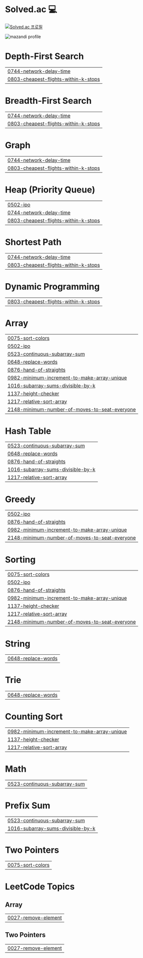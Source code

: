 # Solved.ac :computer:

<!--알고리즘-->
[![Solved.ac 프로필](http://mazassumnida.wtf/api/generate_badge?boj=ish021)](https://solved.ac/ish021)
<br/>
  
![mazandi profile](http://mazandi.herokuapp.com/api?handle=ish021&theme=dark)

</div>


# Depth-First Search
|  |
| ------- |
| [0744-network-delay-time](https://github.com/9ooDa/algo_prac/tree/master/0744-network-delay-time) |
| [0803-cheapest-flights-within-k-stops](https://github.com/9ooDa/algo_prac/tree/master/0803-cheapest-flights-within-k-stops) |
# Breadth-First Search
|  |
| ------- |
| [0744-network-delay-time](https://github.com/9ooDa/algo_prac/tree/master/0744-network-delay-time) |
| [0803-cheapest-flights-within-k-stops](https://github.com/9ooDa/algo_prac/tree/master/0803-cheapest-flights-within-k-stops) |
# Graph
|  |
| ------- |
| [0744-network-delay-time](https://github.com/9ooDa/algo_prac/tree/master/0744-network-delay-time) |
| [0803-cheapest-flights-within-k-stops](https://github.com/9ooDa/algo_prac/tree/master/0803-cheapest-flights-within-k-stops) |
# Heap (Priority Queue)
|  |
| ------- |
| [0502-ipo](https://github.com/9ooDa/algo_prac/tree/master/0502-ipo) |
| [0744-network-delay-time](https://github.com/9ooDa/algo_prac/tree/master/0744-network-delay-time) |
| [0803-cheapest-flights-within-k-stops](https://github.com/9ooDa/algo_prac/tree/master/0803-cheapest-flights-within-k-stops) |
# Shortest Path
|  |
| ------- |
| [0744-network-delay-time](https://github.com/9ooDa/algo_prac/tree/master/0744-network-delay-time) |
| [0803-cheapest-flights-within-k-stops](https://github.com/9ooDa/algo_prac/tree/master/0803-cheapest-flights-within-k-stops) |
# Dynamic Programming
|  |
| ------- |
| [0803-cheapest-flights-within-k-stops](https://github.com/9ooDa/algo_prac/tree/master/0803-cheapest-flights-within-k-stops) |
# Array
|  |
| ------- |
| [0075-sort-colors](https://github.com/9ooDa/algo_prac/tree/master/0075-sort-colors) |
| [0502-ipo](https://github.com/9ooDa/algo_prac/tree/master/0502-ipo) |
| [0523-continuous-subarray-sum](https://github.com/9ooDa/algo_prac/tree/master/0523-continuous-subarray-sum) |
| [0648-replace-words](https://github.com/9ooDa/algo_prac/tree/master/0648-replace-words) |
| [0876-hand-of-straights](https://github.com/9ooDa/algo_prac/tree/master/0876-hand-of-straights) |
| [0982-minimum-increment-to-make-array-unique](https://github.com/9ooDa/algo_prac/tree/master/0982-minimum-increment-to-make-array-unique) |
| [1016-subarray-sums-divisible-by-k](https://github.com/9ooDa/algo_prac/tree/master/1016-subarray-sums-divisible-by-k) |
| [1137-height-checker](https://github.com/9ooDa/algo_prac/tree/master/1137-height-checker) |
| [1217-relative-sort-array](https://github.com/9ooDa/algo_prac/tree/master/1217-relative-sort-array) |
| [2148-minimum-number-of-moves-to-seat-everyone](https://github.com/9ooDa/algo_prac/tree/master/2148-minimum-number-of-moves-to-seat-everyone) |
# Hash Table
|  |
| ------- |
| [0523-continuous-subarray-sum](https://github.com/9ooDa/algo_prac/tree/master/0523-continuous-subarray-sum) |
| [0648-replace-words](https://github.com/9ooDa/algo_prac/tree/master/0648-replace-words) |
| [0876-hand-of-straights](https://github.com/9ooDa/algo_prac/tree/master/0876-hand-of-straights) |
| [1016-subarray-sums-divisible-by-k](https://github.com/9ooDa/algo_prac/tree/master/1016-subarray-sums-divisible-by-k) |
| [1217-relative-sort-array](https://github.com/9ooDa/algo_prac/tree/master/1217-relative-sort-array) |
# Greedy
|  |
| ------- |
| [0502-ipo](https://github.com/9ooDa/algo_prac/tree/master/0502-ipo) |
| [0876-hand-of-straights](https://github.com/9ooDa/algo_prac/tree/master/0876-hand-of-straights) |
| [0982-minimum-increment-to-make-array-unique](https://github.com/9ooDa/algo_prac/tree/master/0982-minimum-increment-to-make-array-unique) |
| [2148-minimum-number-of-moves-to-seat-everyone](https://github.com/9ooDa/algo_prac/tree/master/2148-minimum-number-of-moves-to-seat-everyone) |
# Sorting
|  |
| ------- |
| [0075-sort-colors](https://github.com/9ooDa/algo_prac/tree/master/0075-sort-colors) |
| [0502-ipo](https://github.com/9ooDa/algo_prac/tree/master/0502-ipo) |
| [0876-hand-of-straights](https://github.com/9ooDa/algo_prac/tree/master/0876-hand-of-straights) |
| [0982-minimum-increment-to-make-array-unique](https://github.com/9ooDa/algo_prac/tree/master/0982-minimum-increment-to-make-array-unique) |
| [1137-height-checker](https://github.com/9ooDa/algo_prac/tree/master/1137-height-checker) |
| [1217-relative-sort-array](https://github.com/9ooDa/algo_prac/tree/master/1217-relative-sort-array) |
| [2148-minimum-number-of-moves-to-seat-everyone](https://github.com/9ooDa/algo_prac/tree/master/2148-minimum-number-of-moves-to-seat-everyone) |
# String
|  |
| ------- |
| [0648-replace-words](https://github.com/9ooDa/algo_prac/tree/master/0648-replace-words) |
# Trie
|  |
| ------- |
| [0648-replace-words](https://github.com/9ooDa/algo_prac/tree/master/0648-replace-words) |
# Counting Sort
|  |
| ------- |
| [0982-minimum-increment-to-make-array-unique](https://github.com/9ooDa/algo_prac/tree/master/0982-minimum-increment-to-make-array-unique) |
| [1137-height-checker](https://github.com/9ooDa/algo_prac/tree/master/1137-height-checker) |
| [1217-relative-sort-array](https://github.com/9ooDa/algo_prac/tree/master/1217-relative-sort-array) |
# Math
|  |
| ------- |
| [0523-continuous-subarray-sum](https://github.com/9ooDa/algo_prac/tree/master/0523-continuous-subarray-sum) |
# Prefix Sum
|  |
| ------- |
| [0523-continuous-subarray-sum](https://github.com/9ooDa/algo_prac/tree/master/0523-continuous-subarray-sum) |
| [1016-subarray-sums-divisible-by-k](https://github.com/9ooDa/algo_prac/tree/master/1016-subarray-sums-divisible-by-k) |
# Two Pointers
|  |
| ------- |
| [0075-sort-colors](https://github.com/9ooDa/algo_prac/tree/master/0075-sort-colors) |
<!---LeetCode Topics Start-->
# LeetCode Topics
## Array
|  |
| ------- |
| [0027-remove-element](https://github.com/9ooDa/algo_prac/tree/master/0027-remove-element) |
## Two Pointers
|  |
| ------- |
| [0027-remove-element](https://github.com/9ooDa/algo_prac/tree/master/0027-remove-element) |
<!---LeetCode Topics End-->
